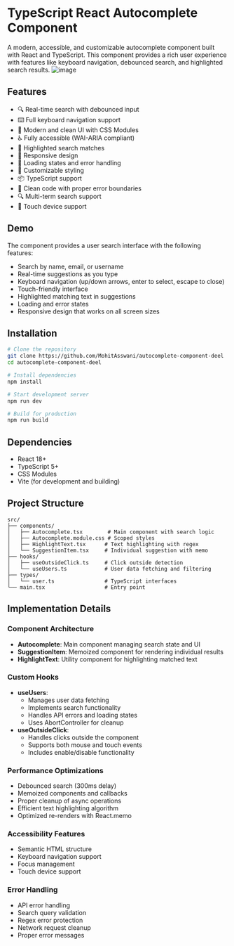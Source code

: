 # TypeScript React Autocomplete Component

A modern, accessible, and customizable autocomplete component built with React and TypeScript. This component provides a rich user experience with features like keyboard navigation, debounced search, and highlighted search results.
![image](https://github.com/user-attachments/assets/7b28f52a-247e-40a2-bd61-4853dab7b086)

## Features

- 🔍 Real-time search with debounced input
- ⌨️ Full keyboard navigation support
- 💅 Modern and clean UI with CSS Modules
- ♿ Fully accessible (WAI-ARIA compliant)
- 🎯 Highlighted search matches
- 📱 Responsive design
- 🔄 Loading states and error handling
- 🎨 Customizable styling
- 📦 TypeScript support
- 🧹 Clean code with proper error boundaries
- 🔍 Multi-term search support
- 📱 Touch device support

## Demo

The component provides a user search interface with the following features:

- Search by name, email, or username
- Real-time suggestions as you type
- Keyboard navigation (up/down arrows, enter to select, escape to close)
- Touch-friendly interface
- Highlighted matching text in suggestions
- Loading and error states
- Responsive design that works on all screen sizes

## Installation

```bash
# Clone the repository
git clone https://github.com/MohitAsswani/autocomplete-component-deel
cd autocomplete-component-deel

# Install dependencies
npm install

# Start development server
npm run dev

# Build for production
npm run build
```

## Dependencies

- React 18+
- TypeScript 5+
- CSS Modules
- Vite (for development and building)

## Project Structure

```
src/
├── components/
│   ├── Autocomplete.tsx        # Main component with search logic
│   ├── Autocomplete.module.css # Scoped styles
│   ├── HighlightText.tsx      # Text highlighting with regex
│   └── SuggestionItem.tsx     # Individual suggestion with memo
├── hooks/
│   ├── useOutsideClick.ts     # Click outside detection
│   └── useUsers.ts            # User data fetching and filtering
├── types/
│   └── user.ts                # TypeScript interfaces
└── main.tsx                   # Entry point
```

## Implementation Details

### Component Architecture

- **Autocomplete**: Main component managing search state and UI
- **SuggestionItem**: Memoized component for rendering individual results
- **HighlightText**: Utility component for highlighting matched text

### Custom Hooks

- **useUsers**:
  - Manages user data fetching
  - Implements search functionality
  - Handles API errors and loading states
  - Uses AbortController for cleanup
- **useOutsideClick**:
  - Handles clicks outside the component
  - Supports both mouse and touch events
  - Includes enable/disable functionality

### Performance Optimizations

- Debounced search (300ms delay)
- Memoized components and callbacks
- Proper cleanup of async operations
- Efficient text highlighting algorithm
- Optimized re-renders with React.memo

### Accessibility Features

- Semantic HTML structure
- Keyboard navigation support
- Focus management
- Touch device support

### Error Handling

- API error handling
- Search query validation
- Regex error protection
- Network request cleanup
- Proper error messages
